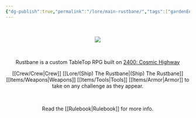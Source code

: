 ```yaml
---
{"dg-publish":true,"permalink":"/lore/main-rustbane/","tags":["gardenEntry"]}
---
```


<div align=center>

<br>

![](https://i.imgur.com/nTdtjuk.png)

<br>

Rustbane is a custom TableTop RPG built on 
[2400: Cosmic Highway](https://www.scribd.com/document/526840838/2400-Cosmic-Highway-v1-4-singles)

[[Crew/Crew\|Crew]] 
[[Lore/(Ship) The Rustbane\|(Ship) The Rustbane]]
[[Items/Weapons\|Weapons]]
[[Items/Tools\|Tools]]
[[Items/Armor\|Armor]] to take on any challenge as they appear.

<br>

Read the [[Rulebook\|Rulebook]] for more info.

<br>

</div>
